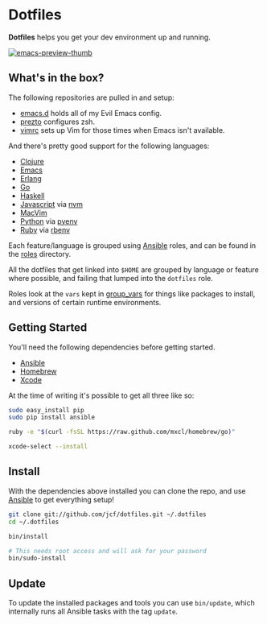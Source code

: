 # Dotfiles

**Dotfiles** helps you get your dev environment up and running.

[![emacs-preview-thumb](http://cl.ly/image/2H251O20393B/emacs-preview-thumb.png)](http://cl.ly/image/3u2f3R1d3G2L)

## What's in the box?

The following repositories are pulled in and setup:

- [emacs.d][] holds all of my Evil Emacs config.
- [prezto][] configures zsh.
- [vimrc][] sets up Vim for those times when Emacs isn't available.

And there's pretty good support for the following languages:

- [Clojure][]
- [Emacs][]
- [Erlang][]
- [Go][]
- [Haskell][]
- [Javascript][] via [nvm][]
- [MacVim][]
- [Python][] via [pyenv][]
- [Ruby][] via [rbenv][]

Each feature/language is grouped using [Ansible][] roles, and can be
found in the [roles][] directory.

All the dotfiles that get linked into `$HOME` are grouped by language
or feature where possible, and failing that lumped into the `dotfiles`
role.

Roles look at the `vars` kept in [group_vars][] for things like
packages to install, and versions of certain runtime environments.

## Getting Started

You'll need the following dependencies before getting started.

- [Ansible][]
- [Homebrew][]
- [Xcode][]

At the time of writing it's possible to get all three like so:

``` sh
sudo easy_install pip
sudo pip install ansible

ruby -e "$(curl -fsSL https://raw.github.com/mxcl/homebrew/go)"

xcode-select --install
```

## Install

With the dependencies above installed you can clone the repo, and use
[Ansible][] to get everything setup!

``` sh
git clone git://github.com/jcf/dotfiles.git ~/.dotfiles
cd ~/.dotfiles

bin/install

# This needs root access and will ask for your password
bin/sudo-install
```

## Update

To update the installed packages and tools you can use `bin/update`,
which internally runs all Ansible tasks with the tag `update`.

[Ansible]: http://www.ansible.com/
[Clojure]: http://clojure.org/
[Dotfiles]: https://github.com/jcf/dotfiles
[EVM]: https://github.com/rejeep/evm
[Emacs]: http://www.gnu.org/software/emacs
[Erlang]: http://www.erlang.org/
[Go]: http://golang.org/
[Haskell]: https://www.haskell.org/
[Homebrew]: http://brew.sh/
[Javascript]: https://www.destroyallsoftware.com/talks/wat
[MacVim]: https://code.google.com/p/macvim/
[Python]: https://www.python.org/
[Ruby]: https://www.ruby-lang.org/en/
[Xcode]: https://developer.apple.com/xcode/
[emacs.d]: https://github.com/jcf/emacs.d
[group_vars]: https://github.com/jcf/dotfiles/tree/master/group_vars
[nvm]: https://github.com/creationix/nvm
[prezto]: https://github.com/jcf/prezto
[pyenv]: https://github.com/yyuu/pyenv
[rbenv]: https://github.com/sstephenson/rbenv
[roles]: https://github.com/jcf/dotfiles/tree/master/roles
[vimrc]: https://github.com/jcf/vimrc
